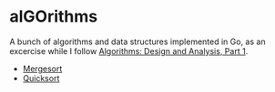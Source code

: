 # alGOrithms

A bunch of algorithms and data structures implemented in Go, as an excercise while I follow
[Algorithms: Design and Analysis, Part 1](https://www.coursera.org/learn/algorithm-design-analysis).

- [Mergesort](https://github.com/castillobg/algorithms/blob/master/mergesort/mergesort.go)
- [Quicksort](https://github.com/castillobg/algorithms/blob/master/quicksort/quicksort.go)